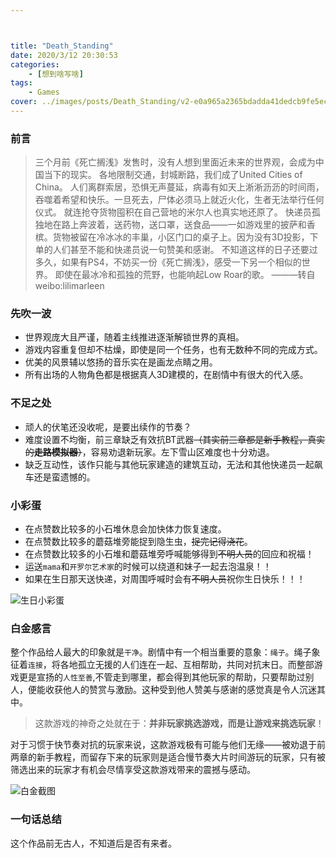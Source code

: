 ```yaml
---



title: "Death_Standing"
date: 2020/3/12 20:30:53
categories: 
    - [想到啥写啥]
tags: 
    - Games
cover: ../images/posts/Death_Standing/v2-e0a965a2365bdadda41dedcb9fe5ec58_r.jpg
---
```



### 前言


> 三个月前《死亡搁浅》发售时，没有人想到里面近未来的世界观，会成为中国当下的现实。
各地限制交通，封城断路，我们成了United Cities of China。
人们离群索居，恐惧无声蔓延，病毒有如天上淅淅沥沥的时间雨，吞噬着希望和快乐。一旦死去，尸体必须马上就近火化，生者无法举行任何仪式。
就连抢夺货物囤积在自己营地的米尔人也真实地还原了。
快递员孤独地在路上奔波着，送药物，送口罩，送食品——一如游戏里的披萨和香槟。货物被留在冷冰冰的丰巢，小区门口的桌子上。因为没有3D投影，下单的人们甚至不能和快递员说一句赞美和感谢。
不知道这样的日子还要过多久，如果有PS4，不妨买一份《死亡搁浅》，感受一下另一个相似的世界。
即使在最冰冷和孤独的荒野，也能响起Low Roar的歌。
———转自weibo:lilimarleen


<!--more-->


### 先吹一波

 - 世界观庞大且严谨，随着主线推进逐渐解锁世界的真相。
 - 游戏内容重复但却不枯燥，即使是同一个任务，也有无数种不同的完成方式。
 - 优美的风景辅以悠扬的音乐实在是画龙点睛之用。
 - 所有出场的人物角色都是根据真人3D建模的，在剧情中有很大的代入感。

### 不足之处

 - 顽人的伏笔还没收呢，是要出续作的节奏？
 - 难度设置不均衡，前三章缺乏有效抗BT武器~~（其实前三章都是新手教程，真实的**走路模拟器**）~~，容易劝退新玩家。左下雪山区难度也十分劝退。
 - 缺乏互动性，该作只能与其他玩家建造的建筑互动，无法和其他快递员一起飙车还是蛮遗憾的。

### 小彩蛋

- 在点赞数比较多的小石堆休息会加快体力恢复速度。
- 在点赞数比较多的蘑菇堆旁能捉到隐生虫，~~捉完记得浇花~~。
- 在点赞数比较多的小石堆和蘑菇堆旁呼喊能够得到~~不明人员~~的回应和祝福！
- 运送`mama`和`开罗尔艺术家`的时候可以绕道和妹子一起去泡温泉！！
- 如果在生日那天送快递，对周围呼喊时会有~~不明人员~~祝你生日快乐！！！

[//]: # (![生日小彩蛋]&#40;http://a1.qpic.cn/psc?/2f78ab1d-9f0c-40a8-b8ed-fc20fe8c44e3/xBo1HguJwfqPLd*kRKpWsEcMYmv9E9Xd4f9mt2mu7KM*p481WV2wbbRi8Pi2Qf0KNPq5q9t9TbFkqWnbRd9nwQ!!/b&ek=1&kp=1&pt=0&bo=gAc4BIAHOAQRECc!&tl=3&vuin=736233029&tm=1589817600&sce=60-2-2&rf=viewer_311&#41;)
![生日小彩蛋](../images/Death_Standing/birth.jfif)

### 白金感言

整个作品给人最大的印象就是`干净`。剧情中有一个相当重要的意象：`绳子`。绳子象征着`连接`，将各地孤立无援的人们连在一起、互相帮助，共同对抗末日。而整部游戏更是宣扬的`人性至善`,不管走到哪里，都会得到其他玩家的帮助，只要帮助过别人，便能收获他人的赞赏与激励。这种受到他人赞美与感谢的感觉真是令人沉迷其中。

> 这款游戏的神奇之处就在于：**并非玩家挑选游戏，而是让游戏来挑选玩家**！

对于习惯于快节奏对抗的玩家来说，这款游戏极有可能与他们无缘——被劝退于前两章的新手教程，而留存下来的玩家则是适合慢节奏大片时间游玩的玩家，只有被筛选出来的玩家才有机会尽情享受这款游戏带来的震撼与感动。

![白金截图](../images/Death_Standing/IMG_20200319_004053.jpg)

###  一句话总结

这个作品前无古人，不知道后是否有来者。
